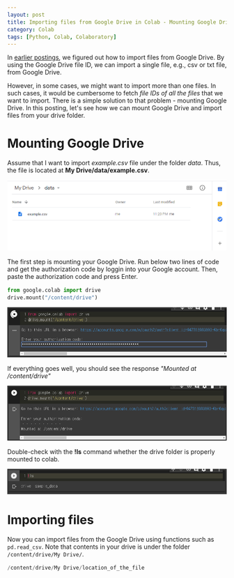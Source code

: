 ```yaml
---
layout: post
title: Importing files from Google Drive in Colab - Mounting Google Drive
category: Colab
tags: [Python, Colab, Colaboratory]
---
```


In [earlier postings](https://buomsoo-kim.github.io/colab/2018/04/16/Importing-files-from-Google-Drive-in-Google-Colab.md/), we figured out how to import files from Google Drive. By using the Google Drive file ID, we can import a single file, e.g., csv or txt file, from Google Drive. 

However, in some cases, we might want to import more than one files. In such cases, it would be cumbersome to fetch *file IDs of all the files* that we want to import. There is a simple solution to that problem - mounting Google Drive. In this posting, let's see how we can mount Google Drive and import files from your drive folder. 


# Mounting Google Drive

Assume that I want to import *example.csv* file under the folder *data*. Thus, the file is located at **My Drive/data/example.csv**.

<p align = "center">
<img src ="/data/images/2020-05-09/0.PNG" width = "600px" class="center">
</p>


The first step is mounting your Google Drive. Run below two lines of code and get the authorization code by loggin into your Google account. Then, paste the authorization code and press Enter.

```python
from google.colab import drive
drive.mount("/content/drive")
```
 
<p align = "center">
<img src ="/data/images/2020-05-09/1.PNG" width = "600px" class="center">
</p>


If everything goes well, you should see the response *"Mounted at /content/drive"*

<p align = "center">
<img src ="/data/images/2020-05-09/2.PNG" width = "600px" class="center">
</p>


Double-check with the **!ls** command whether the drive folder is properly mounted to colab.

<p align = "center">
<img src ="/data/images/2020-05-09/3.PNG" width = "600px" class="center">
</p>


# Importing files

Now you can import files from the Google Drive using functions such as ```pd.read_csv```. Note that contents in your drive is under the folder ```/content/drive/My Drive/```.

```python
/content/drive/My Drive/location_of_the_file
```
